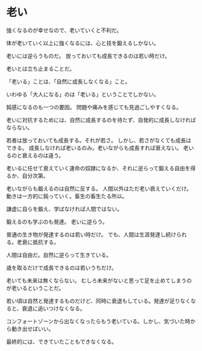 # 老い

強くなるのが幸せなので、老いていくと不利だ。

体が老いていく以上に強くなるには、心と技を鍛えるしかない。

老いには逆らうものだ。
放っておいても成長できるのは若い時だけ。

老いとは立ち止まることだ。

「老いる」ことは、「自然に成長しなくなる」こと。

いわゆる「大人になる」のは「老いる」ということでしかない。

鈍感になるのも一つの要因。
問題や痛みを感じても見過ごしやすくなる。

老いに対抗するためには、自然に成長するのを待たず、自発的に成長しなければならない。

若者は放っておいても成長する。それが若さ。
しかし、若さがなくても成長はできる。
成長しなければ老いるのみ。老いながらも成長すれば衰えない。
老いるのと衰えるのは違う。

老いるに任せて衰えていく運命の奴隷になるか、それに逆らって鍛える自由を得るか、自分次第。

老いながらも鍛えるのは自然に反する。
人間以外はただ老い衰えていくだけ。動きは一方的に鈍っていく。畜生の畜生たる所以。

謙虚に自らを鍛え、学ばなければ人間ではない。

鍛えるのも学ぶのも発達。
老いに逆らう。

普通の生き物が発達するのは若い時だけ。
でも、人間は生涯発達し続けられる。老衰に抵抗する。

人間は自由だ。自然に逆らって生きている。

歳を取るだけで成長できるのは若いうちだけ。

老いても未来は無くならない。
むしろ未来がないと思って足を止めてしまうのが老いるということだ。

若い頃は自然と発達するものだけど、同時に衰退もしている。発達が足りなくなると、衰退に追いつけなくなる。

コンフォートゾーンから出なくなったらもう老いている。しかし、気づいた時から動き出せばいい。

最終的には、できていたこともできなくなる。
